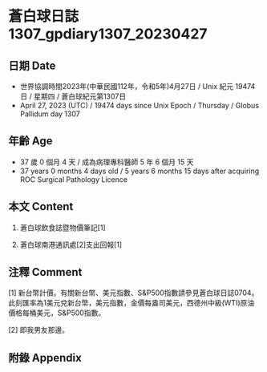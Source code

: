 [_metadata_:encoding]: - "utf-8"
[_metadata_:language]: - "zh-Hant-TW"
[_metadata_:fileformat]: - "markdown"
[_metadata_:MIME_type]: - "text/plain"
[_metadata_:markdown_version]: - "commonmark version 0.30"
[_metadata_:markdown_spec]: - "https://spec.commonmark.org/0.30/"

# 蒼白球日誌1307_gpdiary1307_20230427 #

## 日期 Date ##

* 世界協調時間2023年(中華民國112年，令和5年)4月27日 / Unix 紀元 19474 日 / 星期四 / 蒼白球紀元第1307日
* April 27, 2023 (UTC) / 19474 days since Unix Epoch / Thursday / Globus Pallidum day 1307

## 年齡 Age ##

* 37 歲 0 個月 4 天 / 成為病理專科醫師 5 年 6 個月 15 天
* 37 years 0 months 4 days old / 5 years 6 months 15 days after acquiring ROC Surgical Pathology Licence

## 本文 Content ##

1. 蒼白球飲食誌暨物價筆記[1]

    
2. 蒼白球南港通訊處[2]支出回報[1]

    

## 注釋 Comment ##

[1] 新台幣計價。有關新台幣、美元指數、S&P500指數請參見蒼白球日誌0704。此刻匯率為1美元兌新台幣，美元指數，金價每盎司美元，西德州中級(WTI)原油價格每桶美元，S&P500指數。


[2] 即我男友那邊。



## 附錄 Appendix ##

